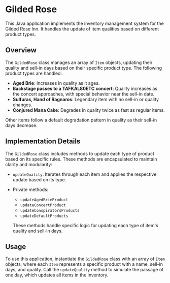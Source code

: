 # Gilded Rose

This Java application implements the inventory management system for the Gilded Rose Inn. It handles the update of item qualities based on different product types.

## Overview

The `GildedRose` class manages an array of `Item` objects, updating their quality and sell-in days based on their specific product type. The following product types are handled:

- **Aged Brie**: Increases in quality as it ages.
- **Backstage passes to a TAFKAL80ETC concert**: Quality increases as the concert approaches, with special behavior near the sell-in date.
- **Sulfuras, Hand of Ragnaros**: Legendary item with no sell-in or quality changes.
- **Conjured Mana Cake**: Degrades in quality twice as fast as regular items.

Other items follow a default degradation pattern in quality as their sell-in days decrease.

## Implementation Details

The `GildedRose` class includes methods to update each type of product based on its specific rules. These methods are encapsulated to maintain clarity and modularity:

- `updateQuality`: Iterates through each item and applies the respective update based on its type.
- Private methods:
  - `updateAgedBrieProduct`
  - `updateConcertProduct`
  - `updateConspiratorsProducts`
  - `updateDefaultProducts`
  
  These methods handle specific logic for updating each type of item's quality and sell-in days.

## Usage

To use this application, instantiate the `GildedRose` class with an array of `Item` objects, where each `Item` represents a specific product with a name, sell-in days, and quality. Call the `updateQuality` method to simulate the passage of one day, which updates all items in the inventory.
